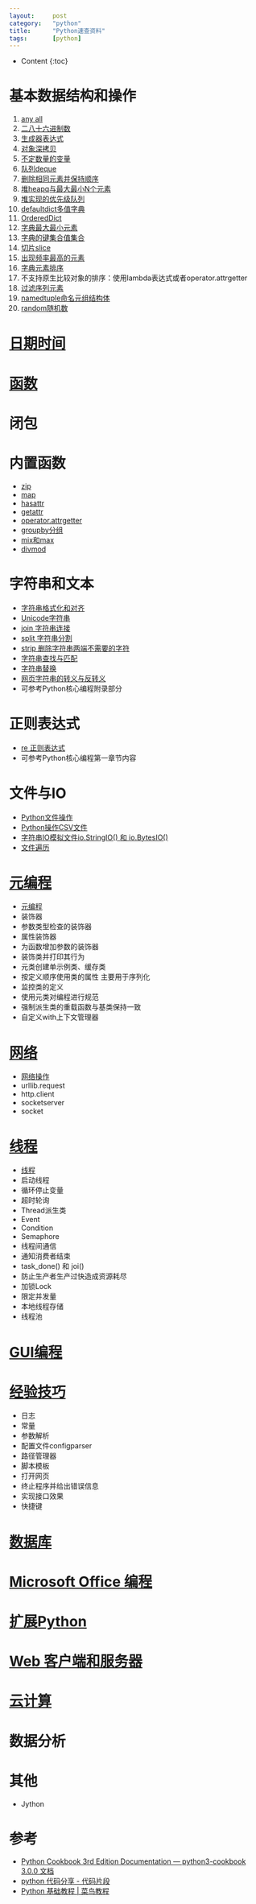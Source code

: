 ```yaml
---
layout:		post
category:	"python"
title:		"Python速查资料"
tags:		[python]
---
```

- Content
{:toc}

# 基本数据结构和操作
1. [any all](./python-any-all.html)
1. [二八十六进制数](./python-0b0o0x.html)
1. [生成器表达式](./python-generator.html)
1. [对象深拷贝](./python-deepcopy.html)
1. [不定数量的变量](./python-var-arg.html)
1. [队列deque](./python-deque.html)
1. [删除相同元素并保持顺序](./python-deque.html)
1. [堆heapq与最大最小N个元素](./python-heapq.html)
1. [堆实现的优先级队列](./python-heapq.html)
1. [defaultdict多值字典](./python-defaultdict.html)
1. [OrderedDict](./python-ordereddict.html)
1. [字典最大最小元素](./python-dict.html)
1. [字典的键集合值集合](./python-dict.html)
1. [切片slice](./python-slice.html)
1. [出现频率最高的元素](./python-counter.html)
1. [字典元素排序](./python-sorted.html)
1. 不支持原生比较对象的排序：使用lambda表达式或者operator.attrgetter
1. [过滤序列元素](./python-filt-item.html)
1. [namedtuple命名元组结构体](./python-namedtuple.html)
1. [random随机数](./python-random.html)


# [日期时间](./python-datetime.html)

# [函数](./python-function.html)
# 闭包

# 内置函数
- [zip](./python-zip.html)
- [map](./python-map.html)
- [hasattr](./python-hasattr.html)
- [getattr](./python-getattr.html)
- [operator.attrgetter](./python-attrgetter.html)
- [groupby分组](./python-groupby.html)
- [mix和max](./python-min-max.html)
- [divmod](./python-divmod.html)

# 字符串和文本
- [字符串格式化和对齐](./python-format.html)
- [Unicode字符串](./python-unicode.html)
- [join 字符串连接](./python-join.html)
- [split 字符串分割](./python-split.html)
- [strip 删除字符串两端不需要的字符](./python-strip.html)
- [字符串查找与匹配](./python-string-find.html)
- [字符串替换](./python-string.replace.html)
- [网页字符串的转义与反转义](./python-escape.html)
- 可参考Python核心编程附录部分

# 正则表达式
- [re 正则表达式](./python-re.html)
- 可参考Python核心编程第一章节内容

# 文件与IO
- [Python文件操作](./python-file.html)
- [Python操作CSV文件](./python-csv.html)
- [字符串IO模拟文件io.StringIO() 和 io.BytesIO()](./python-stringio-bytesio.html)
- [文件遍历](./python-glob.html)

# [元编程](./python-meta.html)
- [元编程](./python-meta.html)
- 装饰器
- 参数类型检查的装饰器
- 属性装饰器
- 为函数增加参数的装饰器
- 装饰类并打印其行为
- 元类创建单示例类、缓存类
- 按定义顺序使用类的属性 主要用于序列化
- 监控类的定义
- 使用元类对编程进行规范
- 强制派生类的重载函数与基类保持一致
- 自定义with上下文管理器

# [网络](./python-net.html)
- [网络操作](./python-net.html)
- urllib.request
- http.client
- socketserver
- socket

# [线程](./python-thread.html)
- [线程](./python-thread.html)
- 启动线程
- 循环停止变量
- 超时轮询
- Thread派生类
- Event
- Condition
- Semaphore
- 线程间通信
- 通知消费者结束
- task_done() 和 joi()
- 防止生产者生产过快造成资源耗尽
- 加锁Lock
- 限定并发量
- 本地线程存储
- 线程池

# [GUI编程](./python-gui.html)

# [经验技巧](./python-snippet.html)
- 日志
- 常量
- 参数解析
- 配置文件configparser
- 路径管理器
- 脚本模板
- 打开网页
- 终止程序并给出错误信息
- 实现接口效果
- 快捷键

# [数据库](./python-database.html)

# [Microsoft Office 编程](./python-office.html)

# [扩展Python](./python-c.html)

# [Web 客户端和服务器](./python-web.html)

# [云计算](./python-cloud.html)

# 数据分析

# 其他
- Jython

# 参考
- [Python Cookbook 3rd Edition Documentation — python3\-cookbook 3\.0\.0 文档](https://python3-cookbook.readthedocs.io/zh_CN/latest/)
- [python 代码分享 \- 代码片段](http://www.phpxs.com/code/python/)
- [Python 基础教程 \| 菜鸟教程](http://www.runoob.com/python/python-tutorial.html)

```python

```